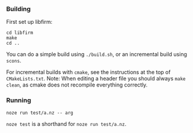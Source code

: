 ### Building

First set up libfirm:

```
cd libfirm
make
cd ..
```

You can do a simple build using `./build.sh`, or an incremental build using `scons`.

For incremental builds with `cmake`, see the instructions at the top of `CMakeLists.txt`.
	Note: When editing a header file you should always `make clean`, as cmake does not recompile everything correctly.

### Running

`noze run test/a.nz -- arg`

`noze test` is a shorthand for `noze run test/a.nz`.
